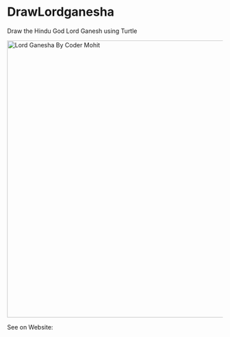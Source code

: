 # DrawLordganesha
Draw the Hindu God Lord Ganesh using Turtle

<img width="647" alt="Lord Ganesha By Coder Mohit" src="https://user-images.githubusercontent.com/73032070/123541141-8a2d7800-d760-11eb-9868-c53639ea3bdd.png">

See on Website:
